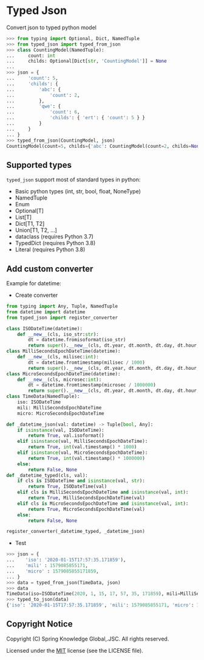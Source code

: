 # Typed Json

Convert json to typed python model

```python
>>> from typing import Optional, Dict, NamedTuple
>>> from typed_json import typed_from_json
>>> class CountingModel(NamedTuple):
...     count: int
...     childs: Optional[Dict[str, 'CountingModel']] = None
... 
>>> json = {
...     'count': 5,
...     'childs': {
...         'abc': {
...             'count': 2,
...         },
...         'qwe': {
...             'count': 6,
...             'childs': { 'ert': { 'count': 5 } }
...         }
...     }
... }
>>> typed_from_json(CountingModel, json)
CountingModel(count=5, childs={'abc': CountingModel(count=2, childs=None), 'qwe': CountingModel(count=6, childs={'ert': CountingModel(count=5, childs=None)})})
```

## Supported types

`typed_json` support most of standard types in python:

 * Basic python types (int, str, bool, float, NoneType)
 * NamedTuple
 * Enum
 * Optional[T]
 * List[T]
 * Dict[T1, T2]
 * Union[T1, T2, ...]
 * dataclass (requires Python 3.7)
 * TypedDict (requires Python 3.8)
 * Literal (requires Python 3.8)

## Add custom converter

Example for datetime:

- Create converter

```python
from typing import Any, Tuple, NamedTuple
from datetime import datetime
from typed_json import register_converter

class ISODateTime(datetime):
    def __new__(cls, iso_str:str):
        dt = datetime.fromisoformat(iso_str)
        return super().__new__(cls, dt.year, dt.month, dt.day, dt.hour, dt.minute, dt.second, dt.microsecond, dt.tzinfo)
class MilliSecondsEpochDateTime(datetime):
    def __new__(cls, milisec:int):
        dt = datetime.fromtimestamp(milisec / 1000)
        return super().__new__(cls, dt.year, dt.month, dt.day, dt.hour, dt.minute, dt.second, dt.microsecond, dt.tzinfo)
class MicroSecondsEpochDateTime(datetime):
    def __new__(cls, microsec:int):
        dt = datetime.fromtimestamp(microsec / 1000000)
        return super().__new__(cls, dt.year, dt.month, dt.day, dt.hour, dt.minute, dt.second, dt.microsecond, dt.tzinfo)
class TimeData(NamedTuple):
    iso: ISODateTime
    mili: MilliSecondsEpochDateTime
    micro: MicroSecondsEpochDateTime

def _datetime_json(val: datetime) -> Tuple[bool, Any]:
    if isinstance(val, ISODateTime):
        return True, val.isoformat()
    elif isinstance(val, MilliSecondsEpochDateTime):
        return True, int(val.timestamp() * 1000)
    elif isinstance(val, MicroSecondsEpochDateTime):
        return True, int(val.timestamp() * 1000000)
    else:
        return False, None
def _datetime_typed(cls, val):
    if cls is ISODateTime and isinstance(val, str):
        return True, ISODateTime(val)
    elif cls is MilliSecondsEpochDateTime and isinstance(val, int):
        return True, MilliSecondsEpochDateTime(val)
    elif cls is MicroSecondsEpochDateTime and isinstance(val, int):
        return True, MicroSecondsEpochDateTime(val)
    else:
        return False, None

register_converter(_datetime_typed, _datetime_json)

```

- Test

```python
>>> json = {
...    'iso': '2020-01-15T17:57:35.171859'),
...    'mili' : 1579085855171,
...    'micro' : 1579085855171859,
... }
>>> data = typed_from_json(TimeData, json)
>>> data
TimeData(iso=ISODateTime(2020, 1, 15, 17, 57, 35, 171859), mili=MilliSecondsEpochDateTime(2020, 1, 15, 17, 57, 35, 171000), micro=MicroSecondsEpochDateTime(2020, 1, 15, 17, 57, 35, 171859))
>>> typed_to_json(data)
{'iso': '2020-01-15T17:57:35.171859', 'mili': 1579085855171, 'micro': 1579085855171859}
```

## Copyright Notice

Copyright (C) Spring Knowledge Global,.JSC. All rights reserved.

Licensed under the [MIT](/LICENSE) license (see the LICENSE file).